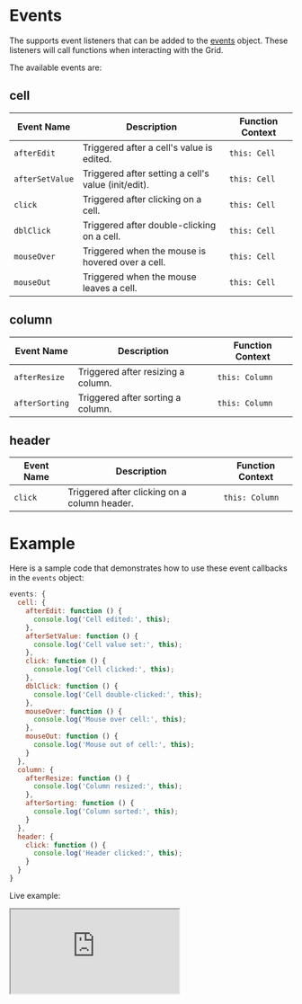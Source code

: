 # Events

The  supports event listeners that can be added to the [events](https://api.highcharts.com/dashboards/#interfaces/Grid_Options.IndividualColumnOptions.html#events) object. These listeners will call functions when interacting with the Grid.

The available events are:

## cell

| **Event Name**     | **Description**                                          | **Function Context** |
|--------------------|----------------------------------------------------------|-----------------------|
| `afterEdit`        | Triggered after a cell's value is edited.                | `this: Cell`          |
| `afterSetValue`    | Triggered after setting a cell's value (init/edit).      | `this: Cell`          |
| `click`            | Triggered after clicking on a cell.                      | `this: Cell`          |
| `dblClick`         | Triggered after double-clicking on a cell.               | `this: Cell`          |
| `mouseOver`        | Triggered when the mouse is hovered over a cell.         | `this: Cell`          |
| `mouseOut`         | Triggered when the mouse leaves a cell.                  | `this: Cell`          |

## column

| **Event Name**     | **Description**                                          | **Function Context** |
|--------------------|----------------------------------------------------------|-----------------------|
| `afterResize`      | Triggered after resizing a column.                       | `this: Column`        |
| `afterSorting`     | Triggered after sorting a column.                        | `this: Column`        |

## header

| **Event Name**     | **Description**                                          | **Function Context** |
|--------------------|----------------------------------------------------------|-----------------------|
| `click`            | Triggered after clicking on a column header.             | `this: Column`        |

# Example

Here is a sample code that demonstrates how to use these event callbacks in the `events` object:

```js
events: {
  cell: {
    afterEdit: function () {
      console.log('Cell edited:', this);
    },
    afterSetValue: function () {
      console.log('Cell value set:', this);
    },
    click: function () {
      console.log('Cell clicked:', this);
    },
    dblClick: function () {
      console.log('Cell double-clicked:', this);
    },
    mouseOver: function () {
      console.log('Mouse over cell:', this);
    },
    mouseOut: function () {
      console.log('Mouse out of cell:', this);
    }
  },
  column: {
    afterResize: function () {
      console.log('Column resized:', this);
    },
    afterSorting: function () {
      console.log('Column sorted:', this);
    }
  },
  header: {
    click: function () {
      console.log('Header clicked:', this);
    }
  }
}
```

Live example:
<iframe src="https://www.highcharts.com/samples/embed/grid-pro/basic/cell-events" allow="fullscreen"></iframe>
